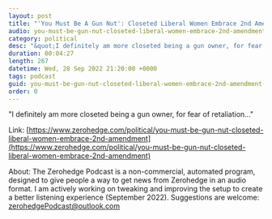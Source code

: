 ```yaml
---
layout: post
title: "'You Must Be A Gun Nut': Closeted Liberal Women Embrace 2nd Amendment"
audio: you-must-be-gun-nut-closeted-liberal-women-embrace-2nd-amendment-0
category: political
desc: "&quot;I definitely am more closeted being a gun owner, for fear of retaliation...&quot;"
duration: 00:04:27
length: 267
datetime: Wed, 28 Sep 2022 21:20:00 +0000
tags: podcast
guid: you-must-be-gun-nut-closeted-liberal-women-embrace-2nd-amendment-0
order: 0
---
```

&quot;I definitely am more closeted being a gun owner, for fear of retaliation...&quot;

Link: [https://www.zerohedge.com/political/you-must-be-gun-nut-closeted-liberal-women-embrace-2nd-amendment](https://www.zerohedge.com/political/you-must-be-gun-nut-closeted-liberal-women-embrace-2nd-amendment)

About: The Zerohedge Podcast is a non-commercial, automated program, designed to give people a way to get news from Zerohedge in an audio format.  I am actively working on tweaking and improving the setup to create a better listening experience (September 2022).  Suggestions are welcome: [zerohedgePodcast@outlook.com](mailto:zerohedgePodcast@outlook.com)